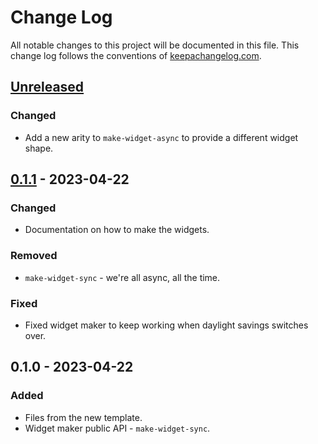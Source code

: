 # Change Log
All notable changes to this project will be documented in this file. This change log follows the conventions of [keepachangelog.com](http://keepachangelog.com/).

## [Unreleased]
### Changed
- Add a new arity to `make-widget-async` to provide a different widget shape.

## [0.1.1] - 2023-04-22
### Changed
- Documentation on how to make the widgets.

### Removed
- `make-widget-sync` - we're all async, all the time.

### Fixed
- Fixed widget maker to keep working when daylight savings switches over.

## 0.1.0 - 2023-04-22
### Added
- Files from the new template.
- Widget maker public API - `make-widget-sync`.

[Unreleased]: https://sourcehost.site/your-name/proto-consumer/compare/0.1.1...HEAD
[0.1.1]: https://sourcehost.site/your-name/proto-consumer/compare/0.1.0...0.1.1
